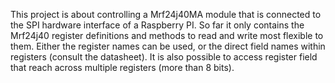 This project is about controlling a Mrf24j40MA module that is connected to the SPI hardware interface of a Raspberry PI.
So far it only contains the Mrf24j40 register definitions and methods to read and write most flexible to them.
Either the register names can be used, or the direct field names within registers (consult the datasheet).
It is also possible to access register field that reach across multiple registers (more than 8 bits).

